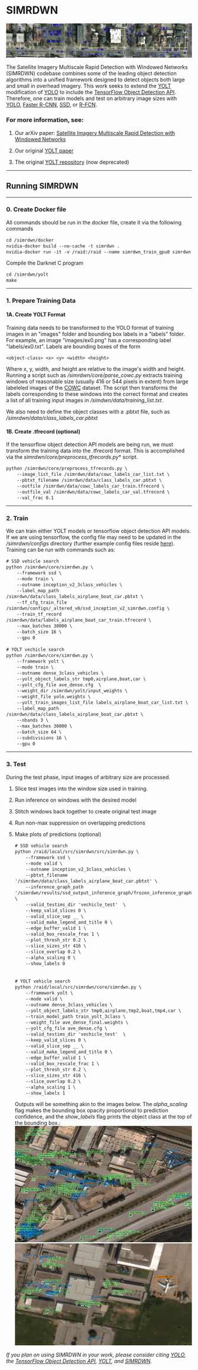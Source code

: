 # SIMRDWN #


![Alt text](/test_images/header.jpg?raw=true "")

The Satellite Imagery Multiscale Rapid Detection with Windowed Networks (SIMRDWN) codebase combines some of the leading object detection algorithms into a unified framework designed to detect objects both large and small in overhead imagery.  This work seeks to extend the [YOLT](https://arxiv.org/abs/1805.09512) modification of [YOLO](https://pjreddie.com/darknet/yolo/) to include the [TensorFlow Object Detection API](https://github.com/tensorflow/models/tree/master/research/object_detection).  Therefore, one can train models and test on arbitrary image sizes with [YOLO](https://pjreddie.com/darknet/yolo/), [Faster R-CNN](https://arxiv.org/abs/1506.01497), [SSD](https://arxiv.org/abs/1512.02325), or [R-FCN](https://arxiv.org/abs/1605.06409).  

### For more information, see:

1. Our arXiv paper: [Satellite Imagery Multiscale Rapid Detection with Windowed Networks](https://arxiv.org/abs/1809.09978)

2. Our original [YOLT paper](https://arxiv.org/abs/1805.09512)

3. The original [YOLT repository](https://github.com/CosmiQ/yolt) (now deprecated)
 

____
## Running SIMRDWN

____

### 0. Create Docker file

All commands should be run in the docker file, create it via the following commands

	cd /simrdwn/docker
	nvidia-docker build --no-cache -t simrdwn .
	nvidia-docker run -it -v /raid:/raid --name simrdwn_train_gpu0 simrdwn
	

Compile the Darknet C program

	cd /simrdwn/yolt
	make


____

### 1. Prepare Training Data



####  1A. Create YOLT Format

Training data needs to be transformed to the YOLO format of training images in an "images" folder and bounding box labels in a "labels" folder.  For example, an image "images/ex0.png" has a corresponding label "labels/ex0.txt". Labels are bounding boxes of the form 

    <object-class> <x> <y> <width> <height>

Where x, y, width, and height are relative to the image's width and height.  Running a script such as _/simrdwn/core/parse\_cowc.py_ extracts training windows of reasonable size (usually 416 or 544 pixels in extent) from large labeleled images of the [COWC](https://gdo152.llnl.gov/cowc/) dataset.  The script then transforms the labels corresponding to these windows into the correct format and creates a list of all training input images in _/simdwn/data/training\_list.txt_.

We also need to define the object classes with a .pbtxt file, such as _/simrdwn/data/class\_labels\_car.pbtxt_

####  1B. Create .tfrecord (optional)
If the tensorflow object detection API models are being run, we must transform the training data into the .tfrecord format.  This is accomplished via the _simrdwn/core/preprocess\_tfrecords.py_* script.
	
	python /simrdwn/core/preprocess_tfrecords.py \
	    --image_list_file /simrdwn/data/cowc_labels_car_list.txt \
	    --pbtxt_filename /simrdwn/data/class_labels_car.pbtxt \
	    --outfile /simrdwn/data/cowc_labels_car_train.tfrecord \
	    --outfile_val /simrdwn/data/cowc_labels_car_val.tfrecord \
	    --val_frac 0.1

____

### 2. Train

We can train either YOLT models or tensorflow object detection API models.  If we are using tensorflow, the config file may need to be updated in the _/simrdwn/configs_ directory (further example config files reside [here](https://github.com/tensorflow/models/tree/master/research/object_detection/samples/configs)).
Training can be run with commands such as:

	# SSD vehicle search
	python /simrdwn/core/simrdwn.py \
		--framework ssd \
		--mode train \
		--outname inception_v2_3class_vehicles \
		--label_map_path /simrdwn/data/class_labels_airplane_boat_car.pbtxt \
		--tf_cfg_train_file /simrdwn/configs/_altered_v0/ssd_inception_v2_simrdwn.config \
		--train_tf_record /simrdwn/data/labels_airplane_boat_car_train.tfrecord \
		--max_batches 30000 \
		--batch_size 16 \
		--gpu 0
		
	# YOLT vechicle search
	python /simrdwn/core/simrdwn.py \
		--framework yolt \
		--mode train \
		--outname dense_3class_vehicles \
		--yolt_object_labels_str tmp0,airplane,boat,car \
		--yolt_cfg_file ave_dense.cfg  \
		--weight_dir /simrdwn/yolt/input_weights \
		--weight_file yolo.weights \
		--yolt_train_images_list_file labels_airplane_boat_car_list.txt \
		--label_map_path /simrdwn/data/class_labels_airplane_boat_car.pbtxt \
		--nbands 3 \
		--max_batches 30000 \
		--batch_size 64 \
		--subdivisions 16 \
		--gpu 0


____

### 3. Test

During the test phase, input images of arbitrary size are processed.  

1.	Slice test images into the window size used in training.
2.  Run inference on windows with the desired model
3.  Stitch windows back together to create original test image
4.  Run non-max suppression on overlapping predictions
5.  Make plots of predictions (optional)

	
	
		# SSD vehicle search
		python /raid/local/src/simrdwn/src/simrdwn.py \
			--framework ssd \
			--mode valid \
			--outname inception_v2_3class_vehicles \
			--pbtxt_filename '/simrdwn/data/class_labels_airplane_boat_car.pbtxt' \
			--inference_graph_path '/simrdwn/results/ssd_output_inference_graph/frozen_inference_graph.pb' \
			--valid_testims_dir 'vechicle_test'  \
			--keep_valid_slices 0 \
			--valid_slice_sep __ \
			--valid_make_legend_and_title 0 \
			--edge_buffer_valid 1 \
			--valid_box_rescale_frac 1 \
			--plot_thresh_str 0.2 \
			--slice_sizes_str 416 \
			--slice_overlap 0.2 \
			--alpha_scaling 0 \
			--show_labels 0
	
			
		# YOLT vehicle search
		python /raid/local/src/simrdwn/core/simrdwn.py \
			--framework yolt \
			--mode valid \
			--outname dense_3class_vehicles \
			--yolt_object_labels_str tmp0,airplane,tmp2,boat,tmp4,car \
			--train_model_path train_yolt_3class \
			--weight_file ave_dense_final.weights \
			--yolt_cfg_file ave_dense.cfg \
			--valid_testims_dir 'vechicle_test'  \
			--keep_valid_slices 0 \
			--valid_slice_sep __ \
			--valid_make_legend_and_title 0 \
			--edge_buffer_valid 1 \
			--valid_box_rescale_frac 1 \
			--plot_thresh_str 0.2 \
			--slice_sizes_str 416 \
			--slice_overlap 0.2 \
			--alpha_scaling 1 \
			--show_labels 1
	
	Outputs will be something akin to the images below.  The _alpha\_scaling_ flag makes the bounding box opacity proportional to prediction confidence, and the _show\_labels_ flag prints the object class at the top of the bounding box.:
	![Alt text](/results/__examples/ex0.png?raw=true "Figure 1")
	![Alt text](/results/__examples/ex1.png?raw=true "Figure 2")
	
	
	
_If you plan on using SIMRDWN in your work, please consider citing [YOLO](https://arxiv.org/abs/1612.08242), the [TensorFlow Object Detection API](https://arxiv.org/abs/1611.10012), [YOLT](https://arxiv.org/abs/1805.09512), and [SIMRDWN](https://arxiv.org/abs/1809.09978)._